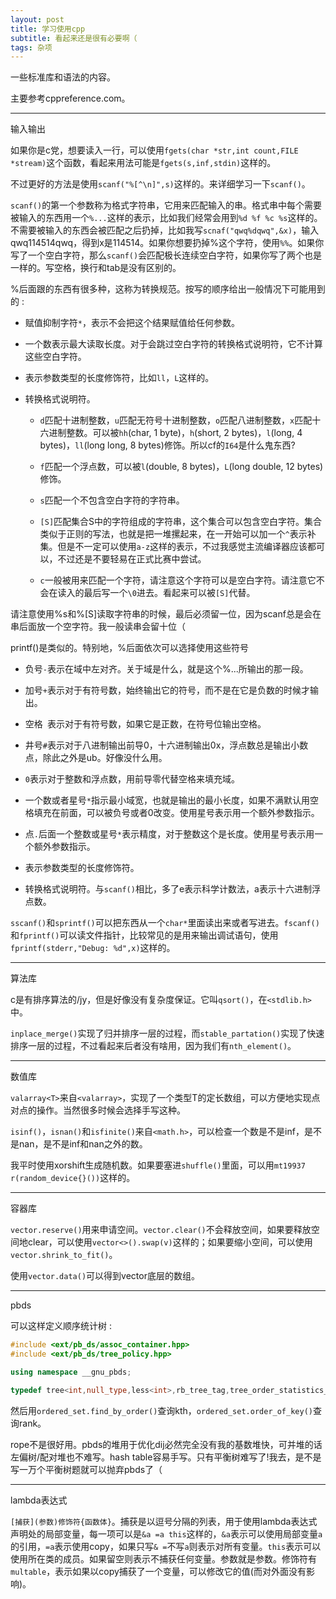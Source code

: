 ```yaml
---
layout: post
title: 学习使用cpp
subtitle: 看起来还是很有必要啊（
tags: 杂项
---
```


一些标准库和语法的内容。

主要参考cppreference.com。

-----

输入输出

如果你是c党，想要读入一行，可以使用`fgets(char *str,int count,FILE *stream)`这个函数，看起来用法可能是`fgets(s,inf,stdin)`这样的。

不过更好的方法是使用`scanf("%[^\n]",s)`这样的。来详细学习一下`scanf()`。

`scanf()`的第一个参数称为格式字符串，它用来匹配输入的串。格式串中每个需要被输入的东西用一个`%...`这样的表示，比如我们经常会用到`%d %f %c %s`这样的。不需要被输入的东西会被匹配之后扔掉，比如我写`scnaf("qwq%dqwq",&x)`，输入qwq114514qwq，得到x是114514。如果你想要扔掉%这个字符，使用`%%`。如果你写了一个空白字符，那么`scanf()`会匹配极长连续空白字符，如果你写了两个也是一样的。写空格，换行和tab是没有区别的。

%后面跟的东西有很多种，这称为转换规范。按写的顺序给出一般情况下可能用到的 : 

 - 赋值抑制字符`*`，表示不会把这个结果赋值给任何参数。

 - 一个数表示最大读取长度。对于会跳过空白字符的转换格式说明符，它不计算这些空白字符。

 - 表示参数类型的长度修饰符，比如`ll`，`L`这样的。

 - 转换格式说明符。

   - `d`匹配十进制整数，`u`匹配无符号十进制整数，`o`匹配八进制整数，`x`匹配十六进制整数。可以被`hh`(char, 1 byte)，`h`(short, 2 bytes)，`l`(long, 4 bytes)，`ll`(long long, 8 bytes)修饰。所以cf的`I64`是什么鬼东西?

   - `f`匹配一个浮点数，可以被`l`(double, 8 bytes)，`L`(long double, 12 bytes)修饰。

   - `s`匹配一个不包含空白字符的字符串。

   - `[S]`匹配集合S中的字符组成的字符串，这个集合可以包含空白字符。集合类似于正则的写法，也就是把一堆摞起来，在一开始可以加一个`^`表示补集。但是不一定可以使用`a-z`这样的表示，不过我感觉主流编译器应该都可以，不过还是不要轻易在正式比赛中尝试。

   - `c`一般被用来匹配一个字符，请注意这个字符可以是空白字符。请注意它不会在读入的最后写一个`\0`进去。看起来可以被`[S]`代替。

请注意使用%s和%[S]读取字符串的时候，最后必须留一位，因为scanf总是会在串后面放一个空字符。我一般读串会留十位（

printf()是类似的。特别地，%后面依次可以选择使用这些符号

 - 负号`-`表示在域中左对齐。关于域是什么，就是这个%...所输出的那一段。

 - 加号`+`表示对于有符号数，始终输出它的符号，而不是在它是负数的时候才输出。

 - 空格` `表示对于有符号数，如果它是正数，在符号位输出空格。

 - 井号`#`表示对于八进制输出前导0，十六进制输出0x，浮点数总是输出小数点，除此之外是ub。好像没什么用。

 - `0`表示对于整数和浮点数，用前导零代替空格来填充域。

 - 一个数或者星号`*`指示最小域宽，也就是输出的最小长度，如果不满默认用空格填充在前面，可以被负号或者0改变。使用星号表示用一个额外参数指示。

 - 点`.`后面一个整数或星号`*`表示精度，对于整数这个是长度。使用星号表示用一个额外参数指示。

 - 表示参数类型的长度修饰符。

 - 转换格式说明符。与`scanf()`相比，多了e表示科学计数法，a表示十六进制浮点数。

`sscanf()`和`sprintf()`可以把东西从一个`char*`里面读出来或者写进去。`fscanf()`和`fprintf()`可以读文件指针，比较常见的是用来输出调试语句，使用`fprintf(stderr,"Debug: %d",x)`这样的。

-----

算法库

c是有排序算法的/jy，但是好像没有复杂度保证。它叫`qsort()`，在`<stdlib.h>`中。

`inplace_merge()`实现了归并排序一层的过程，而`stable_partation()`实现了快速排序一层的过程，不过看起来后者没有啥用，因为我们有`nth_element()`。

-----

数值库

`valarray<T>`来自`<valarray>`，实现了一个类型T的定长数组，可以方便地实现点对点的操作。当然很多时候会选择手写这种。

`isinf()`，`isnan()`和`isfinite()`来自`<math.h>`，可以检查一个数是不是inf，是不是nan，是不是inf和nan之外的数。

我平时使用xorshift生成随机数。如果要塞进`shuffle()`里面，可以用`mt19937 r(random_device{}())`这样的。

-----

容器库

`vector.reserve()`用来申请空间。`vector.clear()`不会释放空间，如果要释放空间地clear，可以使用`vector<>().swap(v)`这样的；如果要缩小空间，可以使用`vector.shrink_to_fit()`。

使用`vector.data()`可以得到vector底层的数组。

-----

pbds

可以这样定义顺序统计树 : 

```cpp
#include <ext/pb_ds/assoc_container.hpp>
#include <ext/pb_ds/tree_policy.hpp>

using namespace __gnu_pbds;

typedef tree<int,null_type,less<int>,rb_tree_tag,tree_order_statistics_node_update> ordered_set;
```

然后用`ordered_set.find_by_order()`查询kth，`ordered_set.order_of_key()`查询rank。

rope不是很好用。pbds的堆用于优化dij必然完全没有我的基数堆快，可并堆的话左偏树/配对堆也不难写。hash table容易手写。只有平衡树难写了!我去，是不是写一万个平衡树题就可以抛弃pbds了（

-----

lambda表达式

`[捕获](参数)修饰符{函数体}`。捕获是以逗号分隔的列表，用于使用lambda表达式声明处的局部变量，每一项可以是`&a =a this`这样的，`&a`表示可以使用局部变量`a`的引用，`=a`表示使用copy，如果只写`& =`不写`a`则表示对所有变量。`this`表示可以使用所在类的成员。如果留空则表示不捕获任何变量。参数就是参数。修饰符有`multable`，表示如果以copy捕获了一个变量，可以修改它的值(而对外面没有影响)。